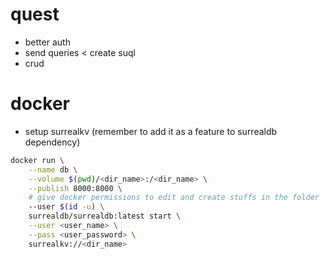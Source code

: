 # quest
- better auth
- send queries < create suql
- crud
# docker
- setup surrealkv (remember to add it as a feature to surrealdb dependency)
```bash
docker run \
    --name db \
    --volume $(pwd)/<dir_name>:/<dir_name> \
    --publish 8000:8000 \
    # give docker permissions to edit and create stuffs in the folder 
    --user $(id -u) \
    surrealdb/surrealdb:latest start \
    --user <user_name> \
    --pass <user_password> \
    surrealkv://<dir_name>
```
